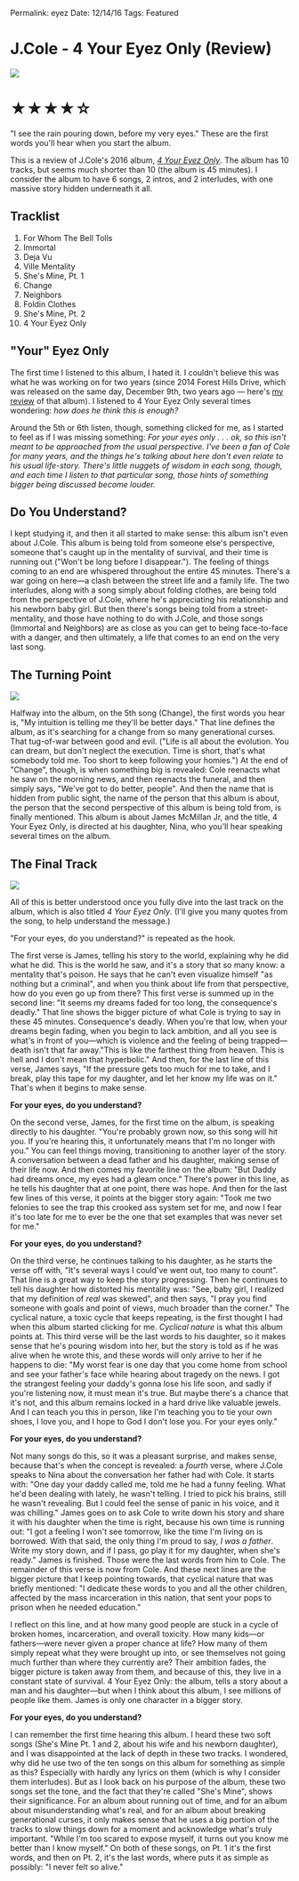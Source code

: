 
Permalink: eyez
Date: 12/14/16
Tags: Featured

# J.Cole - 4 Your Eyez Only (Review)

![](http://images.genius.com/4532df79e7646e7efef8788edffc1774.1000x751x1.jpg)

# ★★★★☆

"I see the rain pouring down, before my very eyes." These are the first words you'll hear when you start the album. 

This is a review of J.Cole's 2016 album, *[4 Your Eyez Only](https://itun.es/us/SXlBgb)*. The album has 10 tracks, but seems much shorter than 10 (the album is 45 minutes). I consider the album to have 6 songs, 2 intros, and 2 interludes, with one massive story hidden underneath it all.

## Tracklist

1. For Whom The Bell Tolls
2. Immortal
3. Deja Vu
4. Ville Mentality
5. She's Mine, Pt. 1
6. Change
7. Neighbors
8. Foldin Clothes
9. She's Mine, Pt. 2
10. 4 Your Eyez Only

## "Your" Eyez Only

The first time I listened to this album, I hated it. I couldn't believe this was what he was working on for two years (since 2014 Forest Hills Drive, which was released on the same day, December 9th, two years ago — here's [my review](http://nashp.com/forest-hills-drive) of that album). I listened to 4 Your Eyez Only several times wondering: *how does he think this is enough?*

Around the 5th or 6th listen, though, something clicked for me, as I started to feel as if I was missing something: *For your eyes only . . . ok, so this isn't meant to be approached from the usual perspective. I've been a fan of Cole for many years, and the things he's talking about here don't even relate to his usual life-story. There's little nuggets of wisdom in each song, though, and each time I listen to that particular song, those hints of something bigger being discussed become louder.*

## Do You Understand?

I kept studying it, and then it all started to make sense: this album isn't even about J.Cole. This album is being told from someone else's perspective, someone that's caught up in the mentality of survival, and their time is running out ("Won't be long before I disappear."). The feeling of things coming to an end are whispered throughout the entire 45 minutes. There's a war going on here—a clash between the street life and a family life. The two interludes, along with a song simply about folding clothes, are being told from the perspective of J.Cole, where he's appreciating his relationship and his newborn baby girl. But then there's songs being told from a street-mentality, and those have nothing to do with J.Cole, and those songs (Immortal and Neighbors) are as close as you can get to being face-to-face with a danger, and then ultimately, a life that comes to an end on the very last song.

## The Turning Point

![](http://images.genius.com/39c14f8d9d0efcb51a74cdc78bfb5e98.1000x751x1.jpg)

Halfway into the album, on the 5th song (Change), the first words you hear is, "My intuition is telling me they'll be better days." That line defines the album, as it's searching for a change from so many generational curses. That tug-of-war between good and evil. ("Life is all about the evolution. You can dream, but don't neglect the execution. Time is short, that's what somebody told me. Too short to keep following your homies.") At the end of "Change", though, is when something big is revealed: Cole reenacts what he saw on the morning news, and then reenacts the funeral, and then simply says, "We've got to do better, people". And then the name that is hidden from public sight, the name of the person that this album is about, the person that the second perspective of this album is being told from, is finally mentioned. This album is about James McMillan Jr, and the title, 4 Your Eyez Only, is directed at his daughter, Nina, who you'll hear speaking several times on the album.

## The Final Track

![](http://images.genius.com/6b37ebacf3884c7451cb290a0e90e92e.1000x751x1.jpg)

All of this is better understood once you fully dive into the last track on the album, which is also titled *4 Your Eyez Only*. (I'll give you many quotes from the song, to help understand the message.)

"For your eyes, do you understand?" is repeated as the hook.

The first verse is James, telling his story to the world, explaining why he did what he did. This is the world he saw, and it's a story that so many know: a mentality that's poison. He says that he can't even visualize himself "as nothing but a criminal", and when you think about life from that perspective, how do you even go up from there? This first verse is summed up in the second line: "It seems my dreams faded for too long, the consequence's deadly." That line shows the bigger picture of what Cole is trying to say in these 45 minutes. Consequence's deadly. When you're that low, when your dreams begin fading, when you begin to lack ambition, and all you see is what's in front of you—which is violence and the feeling of being trapped—death isn't that far away."This is like the farthest thing from heaven. This is hell and I don't mean that hyperbolic." And then, for the last line of this verse, James says, "If the pressure gets too much for me to take, and I break, play this tape for my daughter, and let her know my life was on it." That's when it begins to make sense.

**For your eyes, do you understand?**

On the second verse, James, for the first time on the album, is speaking directly to his daughter. "You're probably grown now, so this song will hit you. If you're hearing this, it unfortunately means that I'm no longer with you." You can feel things moving, transitioning to another layer of the story. A conversation between a dead father and his daughter, making sense of their life now. And then comes my favorite line on the album: "But Daddy had dreams once, my eyes had a gleam once." There's power in this line, as he tells his daughter that at one point, there was hope. And then for the last few lines of this verse, it points at the bigger story again: "Took me two felonies to see the trap this crooked ass system set for me, and now I fear it's too late for me to ever be the one that set examples that was never set for me."

**For your eyes, do you understand?**

On the third verse, he continues talking to his daughter, as he starts the verse off with, "It's several ways I could've went out, too many to count". That line is a great way to keep the story progressing. Then he continues to tell his daughter how distorted his mentality was: "See, baby girl, I realized that my definition of *real* was skewed", and then says, "I pray you find someone with goals and point of views, much broader than the corner." The cyclical nature, a toxic cycle that keeps repeating, is the first thought I had when this album started clicking for me. *Cyclical nature* is what this album points at. This third verse will be the last words to his daughter, so it makes sense that he's pouring wisdom into her, but the story is told as if he was alive when he wrote this, and these words will only arrive to her if he happens to die: "My worst fear is one day that you come home from school and see your father's face while hearing about tragedy on the news. I got the strangest feeling your daddy's gonna lose his life soon, and sadly if you're listening now, it must mean it's true. But maybe there's a chance that it's not, and this album remains locked in a hard drive like valuable jewels. And I can teach you this in person, like I'm teaching you to tie your own shoes, I love you, and I hope to God I don't lose you. For your eyes only."

**For your eyes, do you understand?**

Not many songs do this, so it was a pleasant surprise, and makes sense, because that's when the concept is revealed: a *fourth* verse, where J.Cole speaks to Nina about the conversation her father had with Cole. It starts with: "One day your daddy called me, told me he had a funny feeling. What he'd been dealing with lately, he wasn't telling. I tried to pick his brains, still he wasn't revealing. But I could feel the sense of panic in his voice, and it was chilling." James goes on to ask Cole to write down his story and share it with his daughter when the time is right, because his own time is running out: "I got a feeling I won't see tomorrow, like the time I'm living on is borrowed. With that said, the only thing I'm proud to say, *I was a father*. Write my story down, and if I pass, go play it for my daughter, when she's ready." James is finished. Those were the last words from him to Cole. The remainder of this verse is now from Cole. And these next lines are the bigger picture that I keep pointing towards, that cyclical nature that was briefly mentioned: "I dedicate these words to you and all the other children, affected by the mass incarceration in this nation, that sent your pops to prison when he needed education."

I reflect on this line, and at how many good people are stuck in a cycle of broken homes, incarceration, and overall toxicity. How many kids—or fathers—were never given a proper chance at life? How many of them simply repeat what they were brought up into, or see themselves not going much further than where they currently are? Their ambition fades, the bigger picture is taken away from them, and because of this, they live in a constant state of survival. 4 Your Eyez Only: the album, tells a story about a man and his daughter—but when I think about this album, I see millions of people like them. James is only one character in a bigger story.

**For your eyes, do you understand?**

I can remember the first time hearing this album. I heard these two soft songs (She's Mine Pt. 1 and 2, about his wife and his newborn daughter), and I was disappointed at the lack of depth in these two tracks. I wondered, why did he use two of the ten songs on this album for something as simple as this? Especially with hardly any lyrics on them (which is why I consider them interludes).  But as I look back on his purpose of the album, these two songs set the tone, and the fact that they're called "She's Mine", shows their significance. For an album about running out of time, and for an album about misunderstanding what's real, and for an album about breaking generational curses, it only makes sense that he uses a big portion of the tracks to slow things down for a moment and acknowledge what's truly important. "While I'm too scared to expose myself, it turns out you know me better than I know myself." On both of these songs, on Pt. 1 it's the first words, and then on Pt. 2, it's the last words, where puts it as simple as possibly: "I never felt so alive."
